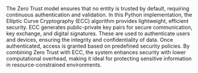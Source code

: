 The Zero Trust model ensures that no entity is trusted by default, requiring continuous authentication and validation. In this Python implementation, the Elliptic Curve Cryptography (ECC) algorithm provides lightweight, efficient security. ECC generates public-private key pairs for secure communication, key exchange, and digital signatures. These are used to authenticate users and devices, ensuring the integrity and confidentiality of data. Once authenticated, access is granted based on predefined security policies. By combining Zero Trust with ECC, the system enhances security with lower computational overhead, making it ideal for protecting sensitive information in resource-constrained environments.
